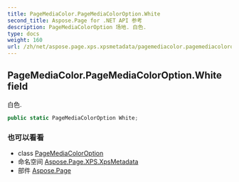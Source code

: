 ```yaml
---
title: PageMediaColor.PageMediaColorOption.White
second_title: Aspose.Page for .NET API 参考
description: PageMediaColorOption 场地. 白色.
type: docs
weight: 160
url: /zh/net/aspose.page.xps.xpsmetadata/pagemediacolor.pagemediacoloroption/white/
---
```

## PageMediaColor.PageMediaColorOption.White field

白色.

```csharp
public static PageMediaColorOption White;
```

### 也可以看看

* class [PageMediaColorOption](../)
* 命名空间 [Aspose.Page.XPS.XpsMetadata](../../pagemediacolor.pagemediacoloroption/)
* 部件 [Aspose.Page](../../../)


